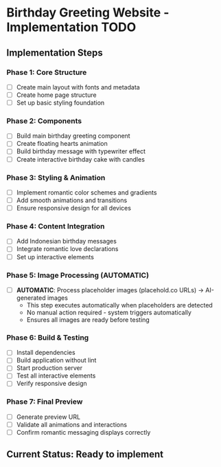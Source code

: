 # Birthday Greeting Website - Implementation TODO

## Implementation Steps

### Phase 1: Core Structure
- [ ] Create main layout with fonts and metadata
- [ ] Create home page structure
- [ ] Set up basic styling foundation

### Phase 2: Components
- [ ] Build main birthday greeting component
- [ ] Create floating hearts animation
- [ ] Build birthday message with typewriter effect
- [ ] Create interactive birthday cake with candles

### Phase 3: Styling & Animation
- [ ] Implement romantic color schemes and gradients
- [ ] Add smooth animations and transitions
- [ ] Ensure responsive design for all devices

### Phase 4: Content Integration
- [ ] Add Indonesian birthday messages
- [ ] Integrate romantic love declarations
- [ ] Set up interactive elements

### Phase 5: Image Processing (AUTOMATIC)
- [ ] **AUTOMATIC**: Process placeholder images (placehold.co URLs) → AI-generated images
  - This step executes automatically when placeholders are detected
  - No manual action required - system triggers automatically
  - Ensures all images are ready before testing

### Phase 6: Build & Testing
- [ ] Install dependencies
- [ ] Build application without lint
- [ ] Start production server
- [ ] Test all interactive elements
- [ ] Verify responsive design

### Phase 7: Final Preview
- [ ] Generate preview URL
- [ ] Validate all animations and interactions
- [ ] Confirm romantic messaging displays correctly

## Current Status: Ready to implement
